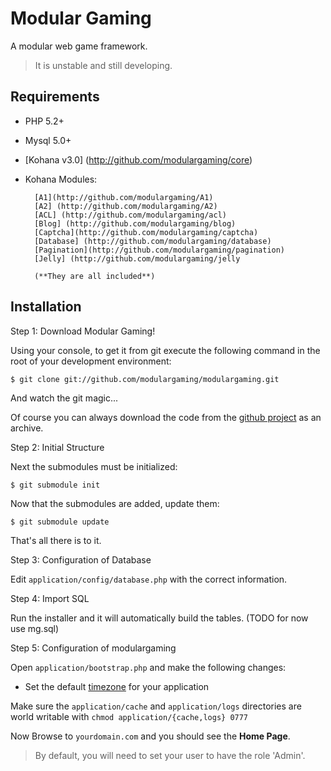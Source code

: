 # Modular Gaming

A modular web game framework.

> It is unstable and still developing.

## Requirements

* PHP 5.2+
* Mysql 5.0+
* [Kohana v3.0] (http://github.com/modulargaming/core)
* Kohana Modules: 

		[A1](http://github.com/modulargaming/A1)
		[A2] (http://github.com/modulargaming/A2)
		[ACL] (http://github.com/modulargaming/acl)
		[Blog] (http://github.com/modulargaming/blog)
		[Captcha](http://github.com/modulargaming/captcha)
		[Database] (http://github.com/modulargaming/database)
		[Pagination](http://github.com/modulargaming/pagination)
		[Jelly] (http://github.com/modulargaming/jelly 

		(**They are all included**)

## Installation

Step 1: Download Modular Gaming!

Using your console, to get it from git execute the following command in the root of your development environment:

	$ git clone git://github.com/modulargaming/modulargaming.git

And watch the git magic...

Of course you can always download the code from the [github project](http://github.com/modulargaming/modulargaming) as an archive.

Step 2: Initial Structure

Next the submodules must be initialized:

	$ git submodule init
	
Now that the submodules are added, update them:

	$ git submodule update

That's all there is to it.

Step 3: Configuration of Database

Edit `application/config/database.php` with the correct information.

Step 4: Import SQL

Run the installer and it will automatically build the tables. (TODO for now use mg.sql)


Step 5: Configuration of modulargaming

Open `application/bootstrap.php` and make the following changes: 

* Set the default [timezone](http://php.net/timezones) for your application

Make sure the `application/cache` and `application/logs` directories are world writable with `chmod application/{cache,logs} 0777`


Now Browse to `yourdomain.com` and you should see the **Home Page**.

> By default, you will need to set your user to have the role 'Admin'.

